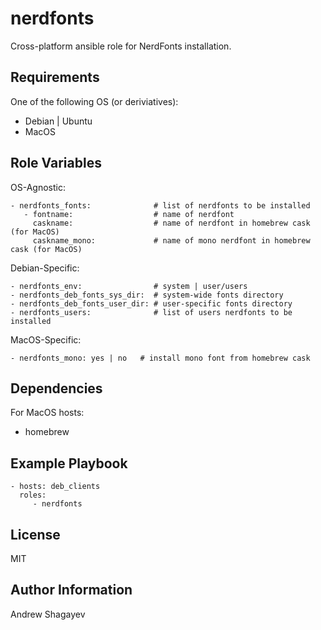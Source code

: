 nerdfonts
=========

Cross-platform ansible role for NerdFonts installation.

Requirements
------------

One of the following OS (or deriviatives):
 - Debian | Ubuntu
 - MacOS

Role Variables
--------------

OS-Agnostic:

    - nerdfonts_fonts:              # list of nerdfonts to be installed
       - fontname:                  # name of nerdfont
         caskname:                  # name of nerdfont in homebrew cask (for MacOS)
         caskname_mono:             # name of mono nerdfont in homebrew cask (for MacOS)

Debian-Specific:

    - nerdfonts_env:                # system | user/users
    - nerdfonts_deb_fonts_sys_dir:  # system-wide fonts directory
    - nerdfonts_deb_fonts_user_dir: # user-specific fonts directory
    - nerdfonts_users:              # list of users nerdfonts to be installed

MacOS-Specific:

    - nerdfonts_mono: yes | no   # install mono font from homebrew cask

Dependencies
------------

For MacOS hosts:
 - homebrew

Example Playbook
----------------

    - hosts: deb_clients
      roles:
         - nerdfonts

License
-------

MIT

Author Information
------------------

Andrew Shagayev
